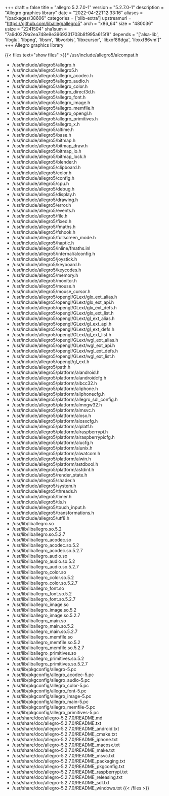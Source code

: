 +++
draft = false
title = "allegro 5.2.7.0-1"
version = "5.2.7.0-1"
description = "Allegro graphics library"
date = "2022-04-22T12:33:16"
aliases = "/packages/38606"
categories = ['xlib-extra']
upstreamurl = "https://github.com/liballeg/allegro5"
arch = "x86_64"
size = "480036"
usize = "2241504"
sha1sum = "7a9d0279a2ea748e9e3969331703b8f995a615f8"
depends = "['alsa-lib', 'libglu', 'libpng', 'libsm', 'libvorbis', 'libxcursor', 'libxxf86dga', 'libxxf86vm']"
+++
Allegro graphics library

{{< files text="show files" >}}* /usr/include/allegro5/alcompat.h
* /usr/include/allegro5/allegro.h
* /usr/include/allegro5/allegro5.h
* /usr/include/allegro5/allegro_acodec.h
* /usr/include/allegro5/allegro_audio.h
* /usr/include/allegro5/allegro_color.h
* /usr/include/allegro5/allegro_direct3d.h
* /usr/include/allegro5/allegro_font.h
* /usr/include/allegro5/allegro_image.h
* /usr/include/allegro5/allegro_memfile.h
* /usr/include/allegro5/allegro_opengl.h
* /usr/include/allegro5/allegro_primitives.h
* /usr/include/allegro5/allegro_x.h
* /usr/include/allegro5/altime.h
* /usr/include/allegro5/base.h
* /usr/include/allegro5/bitmap.h
* /usr/include/allegro5/bitmap_draw.h
* /usr/include/allegro5/bitmap_io.h
* /usr/include/allegro5/bitmap_lock.h
* /usr/include/allegro5/blender.h
* /usr/include/allegro5/clipboard.h
* /usr/include/allegro5/color.h
* /usr/include/allegro5/config.h
* /usr/include/allegro5/cpu.h
* /usr/include/allegro5/debug.h
* /usr/include/allegro5/display.h
* /usr/include/allegro5/drawing.h
* /usr/include/allegro5/error.h
* /usr/include/allegro5/events.h
* /usr/include/allegro5/file.h
* /usr/include/allegro5/fixed.h
* /usr/include/allegro5/fmaths.h
* /usr/include/allegro5/fshook.h
* /usr/include/allegro5/fullscreen_mode.h
* /usr/include/allegro5/haptic.h
* /usr/include/allegro5/inline/fmaths.inl
* /usr/include/allegro5/internal/alconfig.h
* /usr/include/allegro5/joystick.h
* /usr/include/allegro5/keyboard.h
* /usr/include/allegro5/keycodes.h
* /usr/include/allegro5/memory.h
* /usr/include/allegro5/monitor.h
* /usr/include/allegro5/mouse.h
* /usr/include/allegro5/mouse_cursor.h
* /usr/include/allegro5/opengl/GLext/glx_ext_alias.h
* /usr/include/allegro5/opengl/GLext/glx_ext_api.h
* /usr/include/allegro5/opengl/GLext/glx_ext_defs.h
* /usr/include/allegro5/opengl/GLext/glx_ext_list.h
* /usr/include/allegro5/opengl/GLext/gl_ext_alias.h
* /usr/include/allegro5/opengl/GLext/gl_ext_api.h
* /usr/include/allegro5/opengl/GLext/gl_ext_defs.h
* /usr/include/allegro5/opengl/GLext/gl_ext_list.h
* /usr/include/allegro5/opengl/GLext/wgl_ext_alias.h
* /usr/include/allegro5/opengl/GLext/wgl_ext_api.h
* /usr/include/allegro5/opengl/GLext/wgl_ext_defs.h
* /usr/include/allegro5/opengl/GLext/wgl_ext_list.h
* /usr/include/allegro5/opengl/gl_ext.h
* /usr/include/allegro5/path.h
* /usr/include/allegro5/platform/alandroid.h
* /usr/include/allegro5/platform/alandroidcfg.h
* /usr/include/allegro5/platform/albcc32.h
* /usr/include/allegro5/platform/aliphone.h
* /usr/include/allegro5/platform/aliphonecfg.h
* /usr/include/allegro5/platform/allegro_sdl_config.h
* /usr/include/allegro5/platform/almngw32.h
* /usr/include/allegro5/platform/almsvc.h
* /usr/include/allegro5/platform/alosx.h
* /usr/include/allegro5/platform/alosxcfg.h
* /usr/include/allegro5/platform/alplatf.h
* /usr/include/allegro5/platform/alraspberrypi.h
* /usr/include/allegro5/platform/alraspberrypicfg.h
* /usr/include/allegro5/platform/alucfg.h
* /usr/include/allegro5/platform/alunix.h
* /usr/include/allegro5/platform/alwatcom.h
* /usr/include/allegro5/platform/alwin.h
* /usr/include/allegro5/platform/astdbool.h
* /usr/include/allegro5/platform/astdint.h
* /usr/include/allegro5/render_state.h
* /usr/include/allegro5/shader.h
* /usr/include/allegro5/system.h
* /usr/include/allegro5/threads.h
* /usr/include/allegro5/timer.h
* /usr/include/allegro5/tls.h
* /usr/include/allegro5/touch_input.h
* /usr/include/allegro5/transformations.h
* /usr/include/allegro5/utf8.h
* /usr/lib/liballegro.so
* /usr/lib/liballegro.so.5.2
* /usr/lib/liballegro.so.5.2.7
* /usr/lib/liballegro_acodec.so
* /usr/lib/liballegro_acodec.so.5.2
* /usr/lib/liballegro_acodec.so.5.2.7
* /usr/lib/liballegro_audio.so
* /usr/lib/liballegro_audio.so.5.2
* /usr/lib/liballegro_audio.so.5.2.7
* /usr/lib/liballegro_color.so
* /usr/lib/liballegro_color.so.5.2
* /usr/lib/liballegro_color.so.5.2.7
* /usr/lib/liballegro_font.so
* /usr/lib/liballegro_font.so.5.2
* /usr/lib/liballegro_font.so.5.2.7
* /usr/lib/liballegro_image.so
* /usr/lib/liballegro_image.so.5.2
* /usr/lib/liballegro_image.so.5.2.7
* /usr/lib/liballegro_main.so
* /usr/lib/liballegro_main.so.5.2
* /usr/lib/liballegro_main.so.5.2.7
* /usr/lib/liballegro_memfile.so
* /usr/lib/liballegro_memfile.so.5.2
* /usr/lib/liballegro_memfile.so.5.2.7
* /usr/lib/liballegro_primitives.so
* /usr/lib/liballegro_primitives.so.5.2
* /usr/lib/liballegro_primitives.so.5.2.7
* /usr/lib/pkgconfig/allegro-5.pc
* /usr/lib/pkgconfig/allegro_acodec-5.pc
* /usr/lib/pkgconfig/allegro_audio-5.pc
* /usr/lib/pkgconfig/allegro_color-5.pc
* /usr/lib/pkgconfig/allegro_font-5.pc
* /usr/lib/pkgconfig/allegro_image-5.pc
* /usr/lib/pkgconfig/allegro_main-5.pc
* /usr/lib/pkgconfig/allegro_memfile-5.pc
* /usr/lib/pkgconfig/allegro_primitives-5.pc
* /usr/share/doc/allegro-5.2.7.0/README.md
* /usr/share/doc/allegro-5.2.7.0/README.txt
* /usr/share/doc/allegro-5.2.7.0/README_android.txt
* /usr/share/doc/allegro-5.2.7.0/README_cmake.txt
* /usr/share/doc/allegro-5.2.7.0/README_iphone.txt
* /usr/share/doc/allegro-5.2.7.0/README_macosx.txt
* /usr/share/doc/allegro-5.2.7.0/README_make.txt
* /usr/share/doc/allegro-5.2.7.0/README_msvc.txt
* /usr/share/doc/allegro-5.2.7.0/README_packaging.txt
* /usr/share/doc/allegro-5.2.7.0/README_pkgconfig.txt
* /usr/share/doc/allegro-5.2.7.0/README_raspberrypi.txt
* /usr/share/doc/allegro-5.2.7.0/README_releasing.txt
* /usr/share/doc/allegro-5.2.7.0/README_sdl.txt
* /usr/share/doc/allegro-5.2.7.0/README_windows.txt
{{< /files >}}